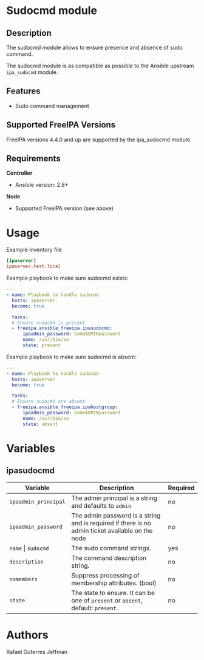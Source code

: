 Sudocmd module
================

Description
-----------

The sudocmd module allows to ensure presence and absence of sudo command.

The sudocmd module is as compatible as possible to the Ansible upstream `ipa_sudocmd` module.


Features
--------
* Sudo command management


Supported FreeIPA Versions
--------------------------

FreeIPA versions 4.4.0 and up are supported by the ipa_sudocmd module.


Requirements
------------

**Controller**
* Ansible version: 2.8+

**Node**
* Supported FreeIPA version (see above)


Usage
=====

Example inventory file

```ini
[ipaserver]
ipaserver.test.local
```


Example playbook to make sure sudocmd exists:

```yaml
---
- name: Playbook to handle sudocmd
  hosts: ipaserver
  become: true

  tasks:
  # Ensure sudocmd is present
  - freeipa.ansible_freeipa.ipasudocmd:
      ipaadmin_password: SomeADMINpassword
      name: /usr/bin/su
      state: present
```

Example playbook to make sure sudocmd is absent:

```yaml
---
- name: Playbook to handle sudocmd
  hosts: ipaserver
  become: true

  tasks:
  # Ensure sudocmd are absent
  - freeipa.ansible_freeipa.ipahostgroup:
      ipaadmin_password: SomeADMINpassword
      name: /usr/bin/su
      state: absent
```

Variables
=========

ipasudocmd
-------

Variable | Description | Required
-------- | ----------- | --------
`ipaadmin_principal` | The admin principal is a string and defaults to `admin` | no
`ipaadmin_password` | The admin password is a string and is required if there is no admin ticket available on the node | no
`name` \| `sudocmd` | The sudo command strings. | yes
`description` | The command description string. | no
`nomembers` | Suppress processing of membership attributes. (bool) | no
`state` | The state to ensure. It can be one of `present` or `absent`, default: `present`. | no


Authors
=======

Rafael Guterres Jeffman
